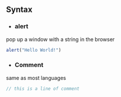 ## Syntax
- ### alert
pop up a window with a string in the browser
```Javascript
alert("Hello World!")
```
- ### Comment
same as most languages
```Javascript
// this is a line of comment
```
